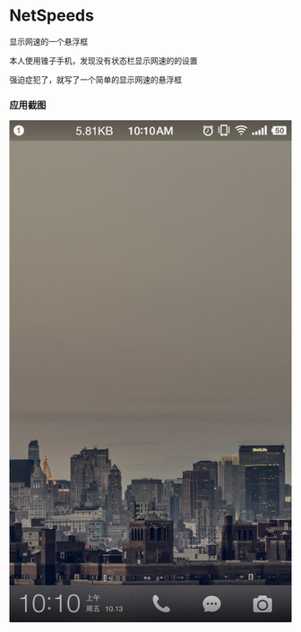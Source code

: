 # NetSpeeds

显示网速的一个悬浮框

本人使用锥子手机，发现没有状态栏显示网速的的设置

强迫症犯了，就写了一个简单的显示网速的悬浮框

### 应用截图

![image](https://raw.githubusercontent.com/HaowenLee/NetSpeeds/master/image/screenshot.png)
